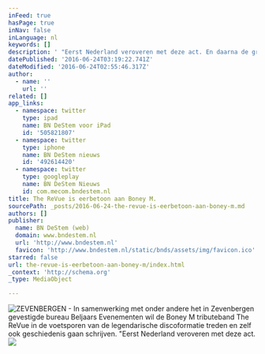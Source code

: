 ```yaml
---
inFeed: true
hasPage: true
inNav: false
inLanguage: nl
keywords: []
description: ' "Eerst Nederland veroveren met deze act. En daarna de grens over", vertelt directeur Wilco Beljaars, die manager is van Dries en Donny Roelvink en LA The Voice.'
datePublished: '2016-06-24T03:19:22.741Z'
dateModified: '2016-06-24T02:55:46.317Z'
author:
  - name: ''
    url: ''
related: []
app_links:
  - namespace: twitter
    type: ipad
    name: BN DeStem voor iPad
    id: '505821807'
  - namespace: twitter
    type: iphone
    name: BN DeStem nieuws
    id: '492614420'
  - namespace: twitter
    type: googleplay
    name: BN DeStem Nieuws
    id: com.mecom.bndestem.nl
title: The ReVue is eerbetoon aan Boney M.
sourcePath: _posts/2016-06-24-the-revue-is-eerbetoon-aan-boney-m.md
authors: []
publisher:
  name: BN DeStem (web)
  domain: www.bndestem.nl
  url: 'http://www.bndestem.nl'
  favicon: 'http://www.bndestem.nl/static/bnds/assets/img/favicon.ico'
starred: false
url: the-revue-is-eerbetoon-aan-boney-m/index.html
_context: 'http://schema.org'
_type: MediaObject

---
```

![ZEVENBERGEN - In samenwerking met onder andere het in Zevenbergen gevestigde bureau Beljaars Evenementen wil de Boney M tributeband The ReVue in de voetsporen van de legendarische discoformatie treden en zelf ook geschiedenis gaan schrijven. "Eerst Nederland veroveren met deze act.](https://the-grid-user-content.s3-us-west-2.amazonaws.com/842b32a2-96c6-43a9-90f8-0360733a5b3a.jpg)
![](https://the-grid-user-content.s3-us-west-2.amazonaws.com/5eea2dc6-1475-41c6-af11-84bbaec376d0.jpg)